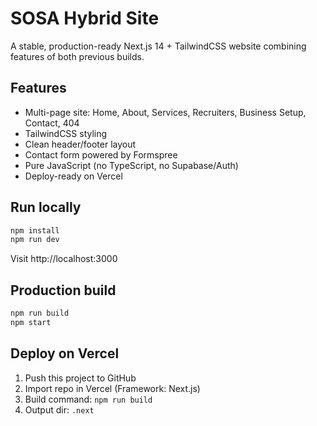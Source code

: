 
# SOSA Hybrid Site

A stable, production-ready Next.js 14 + TailwindCSS website combining features of both previous builds.

## Features
- Multi-page site: Home, About, Services, Recruiters, Business Setup, Contact, 404
- TailwindCSS styling
- Clean header/footer layout
- Contact form powered by Formspree
- Pure JavaScript (no TypeScript, no Supabase/Auth)
- Deploy-ready on Vercel

## Run locally
```bash
npm install
npm run dev
```
Visit http://localhost:3000

## Production build
```bash
npm run build
npm start
```

## Deploy on Vercel
1. Push this project to GitHub
2. Import repo in Vercel (Framework: Next.js)
3. Build command: `npm run build`
4. Output dir: `.next`
